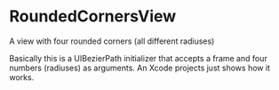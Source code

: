 # RoundedCornersView
A view with four rounded corners (all different radiuses)

Basically this is a UIBezierPath initializer that accepts a frame and four numbers (radiuses) as arguments.
An Xcode projects just shows how it works.
